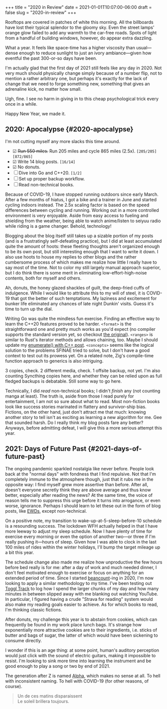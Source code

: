+++
title = "2020 in Review"
date = 2021-01-01T10:07:00-06:00
draft = false
slug = "2020-in-review"
+++

Rooftops are covered in patches of white this morning. All the billboards have lost their typical splendor to the gloomy sky. Even the street lamps' orange glow failed to add any warmth to the car-free roads. Spots of light from a handful of building windows, however, do appear extra dazzling.

What a year. It feels like space-time has a higher viscosity than usual—dense enough to reduce sunlight to just an ivory ambiance—given how eventful the past 300-or-so days have been.

I'm actually glad that the first day of 2021 still feels like any day in 2020. Not very much should physically change simply because of a number flip, not to mention a rather arbitrary one, but perhaps it's exactly for the lack of change that we need to forge something new, something that gives an adrenaline kick, no matter how small.

Ugh, fine. I see no harm in giving in to this cheap psychological trick every once in a while.

Happy New Year, we made it.


## 2020: Apocalypse {#2020-apocalypse}

I'm not cutting myself any more slacks this time around.

-   ☑ ~~Run 550 miles.~~ Run 205 miles and cycle 865 miles (2.5x). <code>[205/205]</code><code>[872/865]</code>
-   ☑ Write 14 blog posts. <code>[16/14]</code>
-   ☑ No donuts.
-   ☐ Dive into Go and C++20. <code>[1/2]</code>
-   ☐ Set up proper backup workflow.
-   ☐ Read non-technical books.

Because of COVID-19, I have stopped running outdoors since early March. After a few months of hiatus, I got a bike and a trainer in June and started cycling indoors instead. The 2.5x scaling factor is based on the speed differences between cycling and running. Working out in a more controlled environment is very enjoyable. Aside from easy access to fueling and shielding from the weather, being able to watch anime/listen to seiyuu radio while riding is a game changer. Behold, technology!

Blogging about the blog itself still takes up a sizable portion of my posts (and is a frustratingly self-defeating practice), but I did at least accumulated quite the amount of hoots: these fleeting thoughts aren't organized enough to be its own post, but still interesting enough that I want to write it down. I also use hoots to house my replies to other blogs and the rather cumbersome process of which makes me realize how little I really have to say most of the time. Not to color my still largely manual approach superior, but I do think there is some merit in eliminating low-effort-high-noise contents, both for myself and others.

Ah, donuts, the honey glazed shackles of guilt, the deep-fried cuffs of indulgence. While I would like to attribute this to my will of steel, it is COVID-19 that got the better of such temptations. My laziness and excitement for bunker life eliminated any chances of late night Dunkin' visits. Guess it's time to turn up the dial.

Writing Go was quite the mindless fun exercise. Finding an effective way to learn the C++20 features proved to be harder. `<format>` is the straightforward one and pretty much works as you'd expect (no compiler supports the standard version yet, so checkout [the original](https://fmt.dev)). `<ranges>` is similar to Rust's iterator methods and allows chaining, too. Maybe I should update my [enumerate() with C++ post](/en/posts/2019-04-27-enumerate-with-c-plus-plus/). `<concepts>` seems like the logical solution to the problems SFINAE tried to solve, but I don't have a good context to test out its prowess yet. On a related note, Zig's compile-time function approach to generics is also intriguing.

3 copies, check. 2 different media, check. 1 offsite backup, not yet. I'm also counting Syncthing copies here, and whether they can be relied upon as full fledged backups is debatable. Still some way to go here.

Technically, I did _read_ non-technical books; I didn't _finish_ any (not counting manga at least). The truth is, aside from those I read purely for entertainment, I am not so sure about what to read. Most non-fiction books look like success stories marinated in flattery and survivor-ship bias. Fictions, on the other hand, just don't attract me that much: knowing another story to tell isn't as exciting as learning a new algorithm for me. Gee that sounded harsh. Do I really think my blog posts fare any better? Anyways, before admitting defeat, I will give this a more serious attempt this year.


## 2021: Days of Future Past {#2021-days-of-future-past}

The ongoing pandemic sparkled nostalgia like never before. People look back at the "normal days" with fondness that I find repulsive. Not that I'm completely immune to the atmosphere though, just that it rubs me in the opposite way: I find myself grew more assertive than before. After all, doesn't everyone secretly think they are above average and thus know better, especially after reading the news? At the same time, the voice of reason tells me to suppress this urge before it turns into arrogance, or even worse, ignorance. Perhaps I should learn to let these out in the form of blog posts, like [EWDs](https://www.cs.utexas.edu/users/EWD/), except non-technical.

On a positive note, my transition to wake-up-at-5-sleep-before-10 schedule is a resounding success. The lockdown WFH actually helped in that I have more leeway to adjust my sleep schedule. Now I have plenty of time for exercise every morning or even the option of another two—or three if I'm really pushing it—hours of sleep. Given how I was able to clock in the last 100 miles of rides within the winter holidays, I'll bump the target mileage up a bit this year.

The schedule change also made me realize how unproductive the few hours before bed really is for me: after a day of work and much needed dinner, I don't feel motivated enough to exercise or focus on anything for an extended period of time. Since I started [beancount](https://beancount.github.io/)-ing in 2020, I'm now looking to apply a similar methodology to my time. I've been testing out [Toggl Track](https://www.toggl.com/track/) to log how I spend the larger chunks of my day and how many minutes in between slipped away with me blanking out watching YouTube. In particular, I figured having a crude "Strava for reading" system would also make my reading goals easier to achieve. As for which books to read, I'm thinking classic fictions.

After donuts, my challenge this year is to abstain from cookies, which can frequently be found in my work place lunch bags. It's strange how exponentially more attractive cookies are to their ingredients, i.e. sticks of butter and bags of sugar, the latter of which would have been sickening to consume directly.

I wonder if this is an age thing: at some point, human's auditory perception would just click with the sound of electric guitars, making it impossible to resist. I'm looking to sink more time into learning the instrument and be good enough to play a song or two by end of 2021.

The generation after Z is named [Alpha](https://en.wikipedia.org/wiki/Generation%5FAlpha), which makes no sense at all. To hell with inconsistent naming. To hell with COVID-19 (for other reasons, of course).

> Un de ces matins disparaissent<br/>
> Le soleil brillera toujours.
